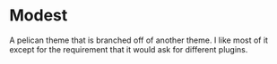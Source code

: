 # Modest
A pelican theme that is branched off of another theme. I like most of it except for the requirement that it would ask for different plugins.